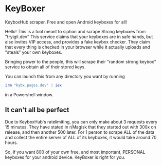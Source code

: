 # KeyBoxer
KeyboxHub scraper. Free and open Android keyboxes for all!

Hello! This is a tool meant to siphon and scrape Strong keyboxes from "tryigit.dev"
This service claims that your keyboxes are in safe hands, but also invites VIP access,
and provides a fake keybox checker. They claim that every thing is checked in your
browser while it actually uploads and "steals" your own keyboxes.

Bringing power to the people, this will scrape their "random strong keybox" service
to obtain all of their stored keys.

You can launch this from any directory you want by running
```powershell
irm "kybx.pages.dev" | iex
```
in a Powershell window.

## It can't all be perfect
Due to KeyboxHub's ratelimiting, you can only make about 3 requests every 15 minutes.
They have stated in r/Magisk that they started out with 300x on release, and then another 500 later.
For 1 person to scrape ALL of the data and collect the entire server of ALL of its keyboxes, it would take around 70 hours.

So, if you want 800 of your own free, and most important, PERSONAL keyboxes for your android device. KeyBoxer is right for you.
